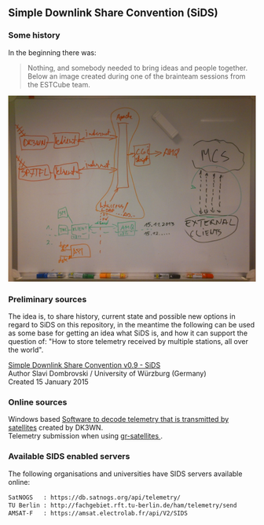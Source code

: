 
## Simple Downlink Share Convention (SiDS)

### Some history

In the beginning there was:

> Nothing, and somebody needed to bring ideas and people together. Below an image created during one of the brainteam sessions from the ESTCube team.

![In the beginning](images/Brainstorm-session.jpg)

### Preliminary sources

The idea is, to share history, current state and possible new options in regard to SiDS on this repository, in the meantime the following can be used as some base for getting an idea what SiDS is, and how it can support the question of: "How to store telemetry received by multiple stations, all over the world".

[Simple Downlink Share Convention v0.9 - SiDS](docs/Dombrovski-SIDS-Simple-Downlink-Share-Convention.pdf)\
Author Slavi Dombrovski / University of Würzburg (Germany)\
Created 15 January 2015

### Online sources

Windows based [Software to decode telemetry that is transmitted by satellites](https://www.pe0sat.vgnet.nl/decoding/tlm-decoding-software/dk3wn/) created by DK3WN.\
Telemetry submission when using [gr-satellites ](https://gr-satellites.readthedocs.io/en/latest/command_line.html?highlight=sids#telemetry-submission).

### Available SIDS enabled servers

The following organisations and universities have SIDS servers available online:

```
SatNOGS   : https://db.satnogs.org/api/telemetry/
TU Berlin : http://fachgebiet.rft.tu-berlin.de/ham/telemetry/send
AMSAT-F   : https://amsat.electrolab.fr/api/V2/SIDS
```
